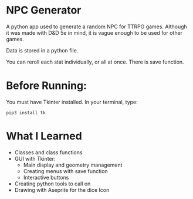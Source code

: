 # NPC Generator

A python app used to generate a random NPC for TTRPG games. Although it was made with D&D 5e in mind, it is vague enough to be used for other games. 

Data is stored in a python file.

You can reroll each stat individually, or all at once. There is save function.

# Before Running:

You must have Tkinter installed. In your terminal, type:
```
pip3 install tk
```

# What I Learned

- Classes and class functions
- GUI with Tkinter:
    - Main display and geometry management
    - Creating menus with save function
    - Interactive buttons
- Creating python tools to call on
- Drawing with Aseprite for the dice Icon